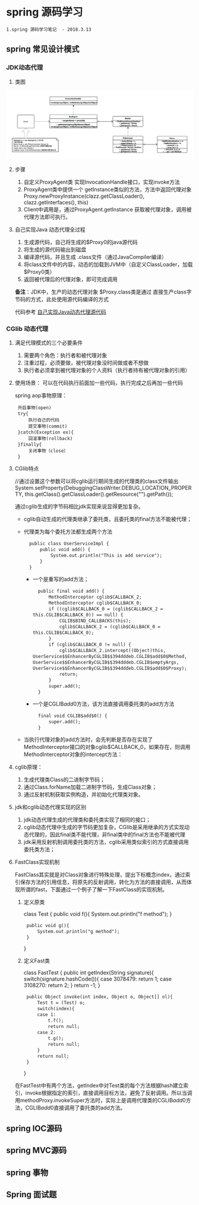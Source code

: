 #  spring 源码学习
    
    1.spring 源码学习笔记  - 2018.3.13
    
## spring 常见设计模式

### JDK动态代理
1. 类图
    
![类图](https://raw.githubusercontent.com/nanomt88/plan/master/spring-source-learing/src/main/java/com/nanomt88/study/designpattern/proxy/proxy.png)
    
2. 步骤
	
	1. 自定义ProxyAgent类 实现InvocationHandle接口，实现invoke方法
	2. ProxyAgent类中提供一个 getInstance类似的方法，方法中返回代理对象
		 Proxy.newProxyInstance(clazz.getClassLoader(), clazz.getInterfaces(), this)
	3. Client中调用是，通过ProxyAgent.getInstance 获取被代理对象，调用被代理方法即可执行。


3. 自己实现Java 动态代理全过程

    1. 生成源代码，自己将生成的$Proxy0的java源代码
    2. 将生成的源代码输出到磁盘
    3. 编译源代码，并且生成 .class文件（通过JavaCompiler编译）
    4. 将class文件中的内容，动态的加载到JVM中（自定义ClassLoader，加载$Proxy0类）
    5. 返回被代理后的代理对象，即可完成调用

	**备注**：JDK中，生产的动态代理对象 $Proxy.class类是通过 直接生产class字节码的方式，此处使用源代码编译的方式

	代码参考 [自己实现Java动态代理源代码](https://github.com/nanomt88/plan/tree/master/spring-source-learing/src/main/java/com/nanomt88/study/designpattern/proxy/custom "自己实现Java动态代理源代码")


### CGlib 动态代理
1. 满足代理模式的三个必要条件
    
    1. 需要两个角色：执行者和被代理对象
    2. 注重过程，必须要做，被代理对象没时间做或者不想做
    3. 执行者必须拿到被代理对象的个人资料（执行者持有被代理对象的引用）
   
2. 使用场景： 可以在代码执行前面加一些代码，执行完成之后再加一些代码

      spring aop事物原理：
      
        开启事物(open)
        try{
            执行自己的代码
            提交事物(commit)
        }catch(Exception ex){
            回滚事物(rollback)
        }finally{
            关闭事物（close）
        }
    
3. CGlib特点    
    
    //通过设置这个参数可以将cglib运行期间生成的代理类的class文件输出
    System.setProperty(DebuggingClassWriter.DEBUG_LOCATION_PROPERTY, this.getClass().getClassLoader().getResource("").getPath());

	通过cglib生成的字节码相比jdk实现来说显得更加复杂。
		
	+ cglib自动生成的代理类继承了委托类，且委托类的final方法不能被代理；
	
	+ 代理类为每个委托方法都生成两个方法
	    
			public class UserServiceImpl {  
			    public void add() {  
			        System.out.println("This is add service");  
			    } 
			}
		- 一个是重写的add方法；
		
		 
				public final void add() {
			        MethodInterceptor cglib$CALLBACK_2;
			        MethodInterceptor cglib$CALLBACK_0;
			        if ((cglib$CALLBACK_0 = (cglib$CALLBACK_2 = this.CGLIB$CALLBACK_0)) == null) {
			            CGLIB$BIND_CALLBACKS(this);
			            cglib$CALLBACK_2 = (cglib$CALLBACK_0 = this.CGLIB$CALLBACK_0);
			        }
			        if (cglib$CALLBACK_0 != null) {
			            cglib$CALLBACK_2.intercept((Object)this, UserService$$EnhancerByCGLIB$$394dddeb.CGLIB$add$0$Method, UserService$$EnhancerByCGLIB$$394dddeb.CGLIB$emptyArgs, UserService$$EnhancerByCGLIB$$394dddeb.CGLIB$add$0$Proxy);
			            return;
			        }
			        super.add();
			    }
		- 一个是CGLIB$add$0方法，该方法直接调用委托类的add方方法
		 
				final void CGLIB$add$0() {
			        super.add();
			    }


	+ 当执行代理对象的add方法时，会先判断是否存在实现了MethodInterceptor接口的对象cglib$CALLBACK_0，如果存在，则调用MethodInterceptor对象的intercept方法：

4. cglib原理：
	1. 生成代理类Class的二进制字节码；
	2. 通过Class.forName加载二进制字节码，生成Class对象；
	3. 通过反射机制获取实例构造，并初始化代理类对象。
	
5. jdk和cglib动态代理实现的区别
	1. jdk动态代理生成的代理类和委托类实现了相同的接口；
	2. cglib动态代理中生成的字节码更加复杂，CGlib是采用继承的方式实现动态代理的，因此final类不能代理，非final类中的final方法也不能被代理
	3. jdk采用反射机制调用委托类的方法，cglib采用类似索引的方式直接调用委托类方法；

6. FastClass实现机制

	FastClass其实就是对Class对象进行特殊处理，提出下标概念index，通过索引保存方法的引用信息，将原先的反射调用，转化为方法的直接调用，从而体现所谓的fast，下面通过一个例子了解一下FastClass的实现机制。
	1. 定义原类

		class Test {
		    public void f(){
		        System.out.println("f method");
		    }
		    
		    public void g(){
		        System.out.println("g method");
		    }
		}
	2. 定义Fast类

		class FastTest {
		    public int getIndex(String signature){
		        switch(signature.hashCode()){
		        case 3078479:
		            return 1;
		        case 3108270:
		            return 2;
		        }
		        return -1;
		    }
		
		    public Object invoke(int index, Object o, Object[] ol){
		        Test t = (Test) o;
		        switch(index){
		        case 1:
		            t.f();
		            return null;
		        case 2:
		            t.g();
		            return null;
		        }
		        return null;
		    }
		}
	
	在FastTest中有两个方法，getIndex中对Test类的每个方法根据hash建立索引，invoke根据指定的索引，直接调用目标方法，避免了反射调用。所以当调用methodProxy.invokeSuper方法时，实际上是调用代理类的CGLIB$add$0方法，CGLIB$add$0直接调用了委托类的add方法。


## spring IOC源码

## spring MVC源码

## spring 事物
    
## Spring 面试题
    